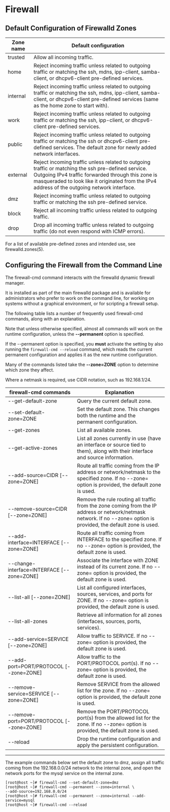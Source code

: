 # Firewall

## Default Configuration of Firewalld Zones

| Zone name | Default configuration |
| - | - |
| trusted | Allow all incoming traffic. |
| home | Reject incoming traffic unless related to outgoing traffic or matching the ssh, mdns, ipp-client, samba-client, or dhcpv6-client pre-defined services. |
| internal | Reject incoming traffic unless related to outgoing traffic or matching the ssh, mdns, ipp-client, samba-client, or dhcpv6-client pre-defined services (same as the home zone to start with). |
| work | Reject incoming traffic unless related to outgoing traffic or matching the ssh, ipp-client, or dhcpv6-client pre-defined services. |
| public | Reject incoming traffic unless related to outgoing traffic or matching the ssh or dhcpv6-client pre-defined services. The default zone for newly added network interfaces. |
| external | Reject incoming traffic unless related to outgoing traffic or matching the ssh pre-defined service. Outgoing IPv4 traffic forwarded through this zone is masqueraded to look like it originated from the IPv4 address of the outgoing network interface. |
| dmz | Reject incoming traffic unless related to outgoing traffic or matching the ssh pre-defined service. |
| block | Reject all incoming traffic unless related to outgoing traffic. |
| drop | Drop all incoming traffic unless related to outgoing traffic (do not even respond with ICMP errors). |

For a list of available pre-defined zones and intended use, see firewalld.zones(5).

## Configuring the Firewall from the Command Line

The firewall-cmd command interacts with the firewalld dynamic firewall manager.

It is installed as part of the main firewalld package and is available for administrators who prefer to work on the command line, for working on systems without a graphical environment, or for scripting a firewall setup.

The following table lists a number of frequently used firewall-cmd commands, along with an explanation.

Note that unless otherwise specified, almost all commands will work on the runtime configuration, unless the **--permanent** option is specified.

If the --permanent option is specified, you **must** activate the setting by also running the `firewall-cmd --reload` command, which reads the current permanent configuration and applies it as the new runtime configuration. 

Many of the commands listed take the **--zone=ZONE** option to determine which zone they affect.

Where a netmask is required, use CIDR notation, such as 192.168.1/24.

| firewall-cmd commands | Explanation |
| - | - |
| --get-default-zone | Query the current default zone. |
| --set-default-zone=ZONE | Set the default zone. This changes both the runtime and the permanent configuration. |
| --get-zones | List all available zones. |
| --get-active-zones | List all zones currently in use (have an interface or source tied to them), along with their interface and source information. |
| --add-source=CIDR [--zone=ZONE] | Route all traffic coming from the IP address or network/netmask to the specified zone. If no --zone= option is provided, the default zone is used.
| --remove-source=CIDR [--zone=ZONE] | Remove the rule routing all traffic from the zone coming from the IP address or network/netmask network. If no --zone= option is provided, the default zone is used. |
| --add-interface=INTERFACE [--zone=ZONE] | Route all traffic coming from INTERFACE to the specified zone. If no --zone= option is provided, the default zone is used. |
| --change-interface=INTERFACE [--zone=ZONE] | Associate the interface with ZONE instead of its current zone. If no --zone= option is provided, the default zone is used.
| --list-all [--zone=ZONE] | List all configured interfaces, sources, services, and ports for ZONE. If no --zone= option is provided, the default zone is used. |
| --list-all-zones | Retrieve all information for all zones (interfaces, sources, ports, services).
| --add-service=SERVICE [--zone=ZONE] | Allow traffic to SERVICE. If no --zone= option is provided, the default zone is used. |
| --add-port=PORT/PROTOCOL [--zone=ZONE] | Allow traffic to the PORT/PROTOCOL port(s). If no --zone= option is provided, the default zone is used. |
| --remove-service=SERVICE [--zone=ZONE] | Remove SERVICE from the allowed list for the zone. If no --zone= option is provided, the default zone is used. |
| --remove-port=PORT/PROTOCOL [--zone=ZONE] | Remove the PORT/PROTOCOL port(s) from the allowed list for the zone. If no --zone= option is provided, the default zone is used. |
| --reload | Drop the runtime configuration and apply the persistent configuration. |

---

The example commands below set the default zone to dmz, assign all traffic coming from the 192.168.0.0/24 network to the internal zone, and open the network ports for the mysql service on the internal zone.

```shell
[root@host ~]# firewall-cmd --set-default-zone=dmz
[root@host ~]# firewall-cmd --permanent --zone=internal \
--add-source=192.168.0.0/24
[root@host ~]# firewall-cmd --permanent --zone=internal --add-service=mysql
[root@host ~]# firewall-cmd --reload
```
